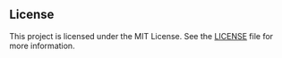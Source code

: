 ## License

This project is licensed under the MIT License. See the [LICENSE](LICENSE) file for more information.
